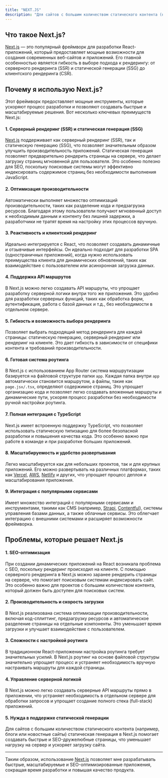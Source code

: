 ```yaml
---
title: "NEXT.JS"
description: "Для сайтов с большим количеством статического контента (например, блогов или новостных сайтов) статическая генерация в Next.js помогает создавать быстрые и SEO-дружественные страницы, что снижает нагрузку на сервер и ускоряет загрузку сайта."
---
```


## Что такое Next.js?

[Next.js](https://nextjs.org) — это популярный фреймворк для разработки React-приложений, который предоставляет мощные возможности для создания современных веб-сайтов и приложений. Его главной особенностью является гибкость в выборе подхода к рендерингу: от серверного рендеринга (SSR) и статической генерации (SSG) до клиентского рендеринга (CSR).

## Почему я использую Next.js?

Этот фреймворк предоставляет мощные инструменты, которые ускоряют процесс разработки и позволяют создавать быстрые и масштабируемые решения. Вот несколько ключевых преимуществ Next.js:

#### 1\. **Серверный рендеринг (SSR) и статическая генерация (SSG)**

[Next.js](https://nextjs.org) поддерживает как серверный рендеринг (SSR), так и статическую генерацию (SSG), что позволяет значительным образом улучшить производительность приложений. Статическая генерация позволяет предварительно рендерить страницы на сервере, что делает загрузку страниц мгновенной для пользователя. Это особенно полезно для SEO, поскольку поисковые системы могут эффективно индексировать содержимое страниц без необходимости выполнения JavaScript.

#### 2\. **Оптимизация производительности**

Автоматически выполняет множество оптимизаций производительности, таких как разделение кода и предзагрузка ресурсов. Благодаря этому пользователи получают мгновенный доступ к необходимым данным и контенту без лишней задержки, а разработчики не тратят время на настройку этих процессов вручную.

#### 3\. **Реактивность и клиентский рендеринг**

Идеально интегрируется с React, что позволяет создавать динамичные и отзывчивые интерфейсы. Он идеально подходит для разработки SPA (одностраничных приложений), когда нужно использовать преимущества клиента для динамических обновлений, таких как взаимодействие с пользователем или асинхронная загрузка данных.

#### 4\. **Поддержка API маршрутов**

В Next.js можно легко создавать API маршруты, что упрощает разработку серверной логики внутри того же приложения. Это удобно для разработки серверных функций, таких как обработка форм, аутентификация, работа с базой данных и т.д., без необходимости в отдельном сервере.

#### 5\. **Гибкость и возможность выбора рендеринга**

Позволяет выбрать подходящий метод рендеринга для каждой страницы: статическую генерацию, серверный рендеринг или рендеринг на клиенте. Это дает гибкость в зависимости от специфики контента и требований производительности.

#### 6\. **Готовая система роутинга**

В Next.js с использованием App Router система маршрутизации базируется на файловой структуре папки `app`. Каждая папка внутри `app` автоматически становится маршрутом, а файлы, такие как `page.jsx/.tsx`, определяют содержимое страниц. Это упрощает организацию кода и позволяет легко создавать вложенные маршруты и динамические пути, ускоряя процесс разработки без необходимости ручной настройки роутинга.

#### 7\. **Полная интеграция с TypeScript**

Next.js имеет встроенную поддержку TypeScript, что позволяет использовать статическую типизацию для более безопасной разработки и повышения качества кода. Это особенно важно при работе в команде и при разработке больших приложений.

#### 8\. **Масштабируемость и удобство развертывания**

Легко масштабируется как для небольших проектов, так и для крупных приложений. Его можно развертывать на различных платформах, таких как [Vercel](https://vercel.com/), [AWS](https://aws.amazon.com/), [Netlify](https://www.netlify.com/) и других, что упрощает процесс деплоя и масштабирования приложения.

#### 9\. **Интеграция с популярными сервисами**

Имеет множество интеграций с популярными сервисами и инструментами, такими как CMS (например, [Strapi](https://strapi.io/), [Contentful](https://www.contentful.com/)), системы управления базами данных, а также облачные сервисы. Это облегчает интеграцию с внешними системами и расширяет возможности фреймворка.

## Проблемы, которые решает Next.js

#### 1\. **SEO-оптимизация**

При создании динамических приложений на React возникала проблема с SEO, поскольку рендеринг происходил на клиенте. С помощью серверного рендеринга в Next.js можно заранее рендерить страницы на сервере, что помогает поисковым системам индексировать сайт. Это особенно важно для проектов с большим количеством контента, который должен быть доступен для поисковых систем.

#### 2\. **Производительность и скорость загрузки**

В Next.js реализована система оптимизации производительности, включая код-сплиттинг, предзагрузку ресурсов и автоматическое разделение страницы на отдельные компоненты. Это уменьшает время загрузки и улучшает взаимодействие с пользователем.

#### 3\. **Сложности с настройкой роутинга**

В традиционном React-приложении настройка роутинга требует значительных усилий. В Next.js роутинг на основе файловой структуры значительно упрощает процесс и устраняет необходимость вручную настраивать маршруты для каждой страницы.

#### 4\. **Управление серверной логикой**

В Next.js можно легко создавать серверные API маршруты прямо в приложении, что устраняет необходимость в отдельном сервере для обработки запросов и упрощает создание полного стека (full-stack) приложений.

#### 5\. **Нужда в поддержке статической генерации**

Для сайтов с большим количеством статического контента (например, блоги или новостные сайты) статическая генерация в Next.js помогает создавать быстрые и SEO-дружелюбные страницы, что уменьшает нагрузку на сервер и ускоряет загрузку сайта.

---

Таким образом, использование [Next.js](https://nextjs.org) позволяет мне разрабатывать быстрые, масштабируемые и SEO-оптимизированные приложения, сокращая время разработки и повышая качество продукта.